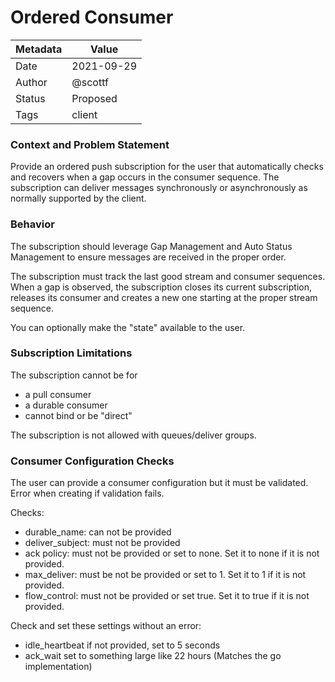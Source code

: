 # Ordered Consumer

|Metadata|Value|
|--------|-----|
|Date    |2021-09-29|
|Author  |@scottf|
|Status  |Proposed|
|Tags    |client|

### Context and Problem Statement

Provide an ordered push subscription for the user that automatically checks and recovers when a gap occurs in the consumer sequence.
The subscription can deliver messages synchronously or asynchronously as normally supported by the client.

### Behavior

The subscription should leverage Gap Management and Auto Status Management to ensure messages are received in the proper order.

The subscription must track the last good stream and consumer sequences.
When a gap is observed, the subscription closes its current subscription,
releases its consumer and creates a new one starting at the proper stream sequence.

You can optionally make the "state" available to the user.

### Subscription Limitations

The subscription cannot be for 
- a pull consumer
- a durable consumer
- cannot bind or be "direct"

The subscription is not allowed with queues/deliver groups.

### Consumer Configuration Checks

The user can provide a consumer configuration but it must be validated. Error when creating if validation fails.

Checks:

- durable_name: can not be provided
- deliver_subject: must not be provided
- ack policy: must not be provided or set to none. Set it to none if it is not provided.
- max_deliver: must be not be provided or set to 1. Set it to 1 if it is not provided.
- flow_control: must not be provided or set true. Set it to true if it is not provided.

Check and set these settings without an error:  

- idle_heartbeat if not provided, set to 5 seconds
- ack_wait set to something large like 22 hours (Matches the go implementation)

